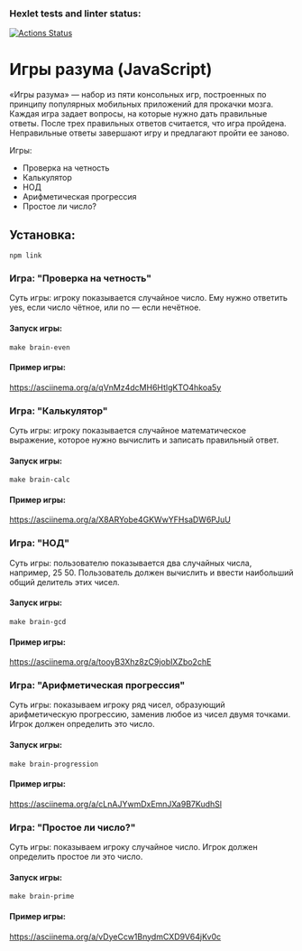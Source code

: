 ### Hexlet tests and linter status:

[![Actions Status](https://github.com/MolchanovNikita-qa/qa-auto-engineer-javascript-project-44/actions/workflows/hexlet-check.yml/badge.svg)](https://github.com/MolchanovNikita-qa/qa-auto-engineer-javascript-project-44/actions)

# Игры разума (JavaScript)

«Игры разума» — набор из пяти консольных игр, построенных по принципу популярных мобильных приложений для прокачки мозга. Каждая игра задает вопросы, на которые нужно дать правильные ответы. После трех правильных ответов считается, что игра пройдена. Неправильные ответы завершают игру и предлагают пройти ее заново.

Игры:

- Проверка на четность
- Калькулятор
- НОД
- Арифметическая прогрессия
- Простое ли число?

## Установка:

`npm link`

### Игра: "Проверка на четность"

Суть игры: игроку показывается случайное число. Ему нужно ответить yes, если число чётное, или no — если нечётное.

#### Запуск игры:

`make brain-even`

#### Пример игры:

https://asciinema.org/a/qVnMz4dcMH6HtlgKTO4hkoa5y

### Игра: "Калькулятор"

Суть игры: игроку показывается случайное математическое выражение, которое нужно вычислить и записать правильный ответ.

#### Запуск игры:

`make brain-calc`

#### Пример игры:

https://asciinema.org/a/X8ARYobe4GKWwYFHsaDW6PJuU

### Игра: "НОД"

Суть игры: пользователю показывается два случайных числа, например, 25 50. Пользователь должен вычислить и ввести наибольший общий делитель этих чисел.

#### Запуск игры:

`make brain-gcd`

#### Пример игры:

https://asciinema.org/a/tooyB3Xhz8zC9jobIXZbo2chE

### Игра: "Арифметическая прогрессия"

Суть игры: показываем игроку ряд чисел, образующий арифметическую прогрессию, заменив любое из чисел двумя точками. Игрок должен определить это число.

#### Запуск игры:

`make brain-progression`

#### Пример игры:

https://asciinema.org/a/cLnAJYwmDxEmnJXa9B7KudhSl

### Игра: "Простое ли число?"

Суть игры: показываем игроку случайное число. Игрок должен определить простое ли это число.

#### Запуск игры:

`make brain-prime`

#### Пример игры:

https://asciinema.org/a/vDyeCcw1BnydmCXD9V64jKv0c
